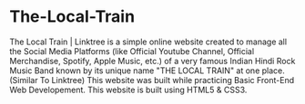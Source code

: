 # The-Local-Train

The Local Train | Linktree is a simple online website created to manage all the Social Media Platforms (like Official Youtube Channel, Official Merchandise, Spotify, Apple Music, etc.) of a very famous Indian Hindi Rock Music Band known by its unique name "THE LOCAL TRAIN" at one place. (Similar To Linktree) This website was built while practicing Basic Front-End Web Developement. This website is built using HTML5 & CSS3.
